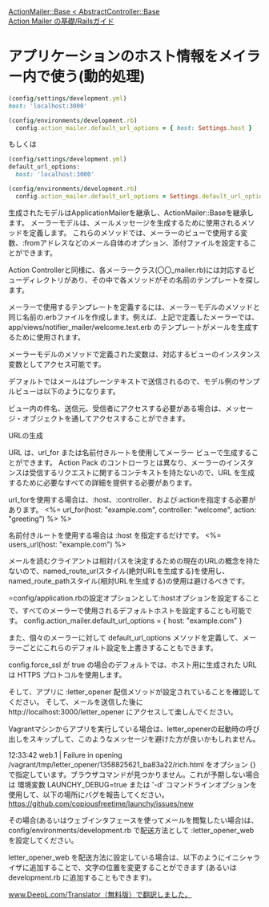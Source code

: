 [ActionMailer::Base < AbstractController::Base](https://api.rubyonrails.org/classes/ActionMailer/Base.html)  
[Action Mailer の基礎/Railsガイド](https://railsguides.jp/action_mailer_basics.html)



# アプリケーションのホスト情報をメイラー内で使う(動的処理)

```ruby
(config/settings/development.yml)
host: 'localhost:3000'
```

```ruby
(config/environments/development.rb)
  config.action_mailer.default_url_options = { host: Settings.host }
```

もしくは

```ruby
(config/settings/development.yml)
default_url_options:
  host: 'localhost:3000'
```

```ruby
(config/environments/development.rb)
  config.action_mailer.default_url_options = Settings.default_url_options.to_h
```











生成されたモデルはApplicationMailerを継承し、ActionMailer::Baseを継承します。
メーラーモデルは、メールメッセージを生成するために使用されるメソッドを定義します。
これらのメソッドでは、メーラーのビューで使用する変数、:fromアドレスなどのメール自体のオプション、添付ファイルを設定することができます。


Action Controllerと同様に、各メーラークラス(〇〇_mailer.rb)には対応するビューディレクトリがあり、その中で各メソッドがその名前のテンプレートを探します。

メーラーで使用するテンプレートを定義するには、メーラーモデルのメソッドと同じ名前の.erbファイルを作成します。例えば、上記で定義したメーラーでは、app/views/notifier_mailer/welcome.text.erb のテンプレートがメールを生成するために使用されます。

メーラーモデルのメソッドで定義された変数は、対応するビューのインスタンス変数としてアクセス可能です。

デフォルトではメールはプレーンテキストで送信されるので、モデル例のサンプルビューは以下のようになります。

ビュー内の件名、送信元、受信者にアクセスする必要がある場合は、メッセージ・オブジェクトを通してアクセスすることができます。



URLの生成

URL は、url_for または名前付きルートを使用してメーラー ビューで生成することができます。
Action Pack のコントローラとは異なり、メーラーのインスタンスは受信するリクエストに関するコンテキストを持たないので、URL を生成するために必要なすべての詳細を提供する必要があります。

url_forを使用する場合は、:host、:controller、および:actionを指定する必要があります。
<%= url_for(host: "example.com", controller: "welcome", action: "greeting") %> %>

名前付きルートを使用する場合は :host を指定するだけです。
<%= users_url(host: "example.com") %>

メールを読むクライアントは相対パスを決定するための現在のURLの概念を持たないので、named_route_urlスタイル(絶対URLを生成する)を使用し、named_route_pathスタイル(相対URLを生成する)の使用は避けるべきです。

⭐️config/application.rbの設定オプションとして:hostオプションを設定することで、すべてのメーラーで使用されるデフォルトホストを設定することも可能です。
config.action_mailer.default_url_options = { host: "example.com" }

また、個々のメーラーに対して default_url_options メソッドを定義して、メーラーごとにこれらのデフォルト設定を上書きすることもできます。

config.force_ssl が true の場合のデフォルトでは、ホスト用に生成された URL は HTTPS プロトコルを使用します。



そして、アプリに :letter_opener 配信メソッドが設定されていることを確認してください。
そして、メールを送信した後に http://localhost:3000/letter_opener にアクセスして楽しんでください。

Vagrantマシンからアプリを実行している場合は、letter_openerの起動時の呼び出しをスキップして、このようなメッセージを避けた方が良いかもしれません。

12:33:42 web.1 | Failure in opening /vagrant/tmp/letter_opener/1358825621_ba83a22/rich.html
をオプション {} で指定しています。ブラウザコマンドが見つかりません。これが予期しない場合は
環境変数 LAUNCHY_DEBUG=true または '-d' コマンドラインオプションを使用して、以下の場所にバグを報告してください。
https://github.com/copiousfreetime/launchy/issues/new

その場合(あるいはウェブインタフェースを使ってメールを閲覧したい場合)は、config/environments/development.rb で配送方法として :letter_opener_web を設定してください。

letter_opener_web を配送方法に設定している場合は、以下のようにイニシャライザに追加することで、文字の位置を変更することができます (あるいは development.rb に追加することもできます)。



www.DeepL.com/Translator（無料版）で翻訳しました。
